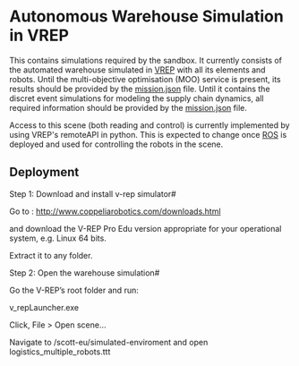 ﻿# Autonomous Warehouse Simulation in VREP

This contains simulations required by the sandbox. It currently consists of the automated warehouse simulated in [VREP](http://www.coppeliarobotics.com/downloads.html) with all its elements and robots. 
Until the multi-objective optimisation (MOO) service is present, its results should be provided by the [mission.json](warehousecontroller/mission.json) file.
Until it contains the discret event simulations for modeling the supply chain dynamics, all required information should be provided  by the [mission.json](warehousecontroller/mission.json) file.

Access to this scene (both reading and control) is currently implemented by using VREP's remoteAPI in python. This is expected to change once [ROS](http://www.ros.org/) is deployed and used for controlling the robots in the scene.

## Deployment


Step 1:  Download and install v-rep simulator#

Go to : http://www.coppeliarobotics.com/downloads.html

and download the V-REP Pro Edu version appropriate for your operational system, e.g. Linux 64 bits.

Extract it to any folder.


Step 2: Open the warehouse simulation#

Go the V-REP’s root folder and run:

 v_repLauncher.exe
 
Click, File > Open scene…

Navigate to /scott-eu/simulated-enviroment and open logistics_multiple_robots.ttt

